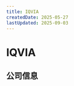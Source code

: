 ```yaml
---
title: IQVIA
createdDate: 2025-05-27
lastUpdated: 2025-09-03
---
```


# IQVIA

## 公司信息

<DirectHireCompanyTable state="north-carolina" city="durham" companyJsonFileName="iqvia.json" />
